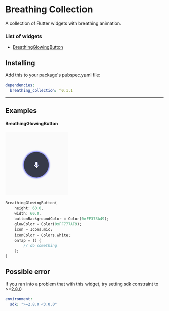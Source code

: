 # Breathing Collection
A collection of Flutter widgets with breathing animation.

### List of widgets
* [BreathingGlowingButton](#breathingglowingbutton)

## Installing

Add this to your package's pubspec.yaml file:

```yaml
dependencies:
  breathing_collection: ^0.1.1
```
---

## Examples

#### BreathingGlowingButton
![Breathing Glowing Button](doc/screenshots/breathing_glowing_button.gif?raw=true)

```dart
BreathingGlowingButton(
    height: 60.0,
    width: 60.0,
    buttonBackgroundColor = Color(0xFF373A49);
    glowColor = Color(0xFF777AF9);
    icon = Icons.mic;
    iconColor = Colors.white;
    onTap = () {
        // do something
    };
)
```

## Possible error

If you ran into a problem that with this widget,
try setting sdk constraint to >=2.8.0
```yaml
environment:
  sdk: ">=2.8.0 <3.0.0"
```
